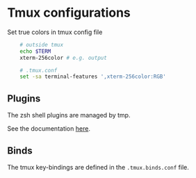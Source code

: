 # Tmux configurations

Set true colors in tmux config file

```bash
    # outside tmux
    echo $TERM
    xterm-256color # e.g. output

    # .tmux.conf
    set -sa terminal-features ',xterm-256color:RGB'
```

## Plugins

The zsh shell plugins are managed by tmp.

See the documentation [here](https://github.com/tmux-plugins/tpm).

## Binds

The tmux key-bindings are defined in the `.tmux.binds.conf` file.
